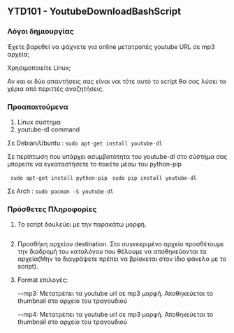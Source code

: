 ## YTD101 - YoutubeDownloadBashScript

### Λόγοι δημιουργίας

Έχετε βαρεθεί να ψάχνετε για online μετατροπές youtube URL σε mp3 αρχεία; 

Χρησιμοποιείτε Linux; 

Αν και οι δύο απαντήσεις σας είναι ναι τότε αυτό το script θα σας λύσει τα χέρια από περιττές αναζητήσεις. 

### Προαπαιτούμενα

1. Linux σύστημα
2. youtube-dl command

Σε Debian/Ubuntu : ```sudo apt-get install youtube-dl```

Σε περίπτωση που υπάρχει ασυμβατότητα του youtube-dl στο σύστημα σας μπορείτε να εγκαταστήσετε το πακέτο μέσω του python-pip

``` sudo apt-get install python-pip```
``` sudo pip install youtube-dl```

Σε Arch : ```sudo pacman -S youtube-dl```

### Πρόσθετες Πληροφορίες

1. Το script δουλεύει με την παρακάτω μορφή.
   ```./ytd.sh format url

2. Προσθήκη αρχείου destination. Στο συγκεκριμένο αρχείο προσθέτουμε την διαδρομή του καταλόγου που θέλουμε να αποθηκεύονται τα αρχεία(Μην το διαγράψετε πρέπει να βρίσκεται στον ίδιο φάκελο με το script).

3. Format επιλογές:

   --mp3: Μετατρέπει τα youtube url σε mp3 μορφή. Αποθηκεύεται το thumbnail στο αρχείο του τραγουδιού

   --mp4: Μετατρέπει τα youtube url σε mp3 μορφή. Αποθηκεύεται το thumbnail στο αρχείο του τραγουδιού

   


